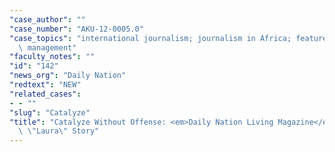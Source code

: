 ```yaml
---
"case_author": ""
"case_number": "AKU-12-0005.0"
"case_topics": "international journalism; journalism in Africa; feature writing; editorial\
  \ management"
"faculty_notes": ""
"id": "142"
"news_org": "Daily Nation"
"redtext": "NEW"
"related_cases":
- - ""
"slug": "Catalyze"
"title": "Catalyze Without Offense: <em>Daily Nation Living Magazine</em> and the\
  \ \"Laura\" Story"
---
```

